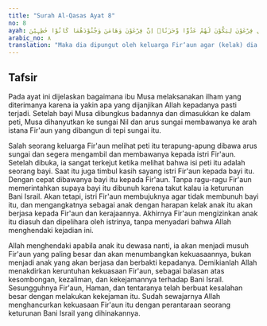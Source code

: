 ```yaml
---
title: "Surah Al-Qasas Ayat 8"
no: 8
ayah: فَالْتَقَطَهٗٓ اٰلُ فِرْعَوْنَ لِيَكُوْنَ لَهُمْ عَدُوًّا وَّحَزَنًاۗ اِنَّ فِرْعَوْنَ وَهَامٰنَ وَجُنُوْدَهُمَا كَانُوْا خٰطِـِٕيْنَ 
arabic_no: ٨
translation: "Maka dia dipungut oleh keluarga Fir‘aun agar (kelak) dia menjadi musuh dan kesedihan bagi mereka. Sungguh, Fir‘aun dan Haman bersama bala tentaranya adalah orang-orang yang bersalah."
---
```


## Tafsir

Pada ayat ini dijelaskan bagaimana ibu Musa melaksanakan ilham yang diterimanya karena ia yakin apa yang dijanjikan Allah kepadanya pasti terjadi. Setelah bayi Musa dibungkus badannya dan dimasukkan ke dalam peti, Musa dihanyutkan ke sungai Nil dan arus sungai membawanya ke arah istana Fir'aun yang dibangun di tepi sungai itu. 

Salah seorang keluarga Fir'aun melihat peti itu terapung-apung dibawa arus sungai dan segera mengambil dan membawanya kepada istri Fir'aun. Setelah dibuka, ia sangat terkejut ketika melihat bahwa isi peti itu adalah seorang bayi. Saat itu juga timbul kasih sayang istri Fir'aun kepada bayi itu. Dengan cepat dibawanya bayi itu kepada Fir'aun. Tanpa ragu-ragu Fir'aun memerintahkan supaya bayi itu dibunuh karena takut kalau ia keturunan Bani Israil. Akan tetapi, istri Fir'aun membujuknya agar tidak membunuh bayi itu, dan mengangkatnya sebagai anak dengan harapan kelak anak itu akan berjasa kepada Fir'aun dan kerajaannya. Akhirnya Fir'aun mengizinkan anak itu diasuh dan dipelihara oleh istrinya, tanpa menyadari bahwa Allah menghendaki kejadian ini.

Allah menghendaki apabila anak itu dewasa nanti, ia akan menjadi musuh Fir'aun yang paling besar dan akan menumbangkan kekuasaannya, bukan menjadi anak yang akan berjasa dan berbakti kepadanya. Demikianlah Allah menakdirkan keruntuhan kekuasaan Fir'aun, sebagai balasan atas kesombongan, kezaliman, dan kekejamannya terhadap Bani Israil. Sesungguhnya Fir'aun, Haman, dan tentaranya telah berbuat kesalahan besar dengan melakukan kekejaman itu. Sudah sewajarnya Allah menghancurkan kekuasaan Fir'aun itu dengan perantaraan seorang keturunan Bani Israil yang dihinakannya.